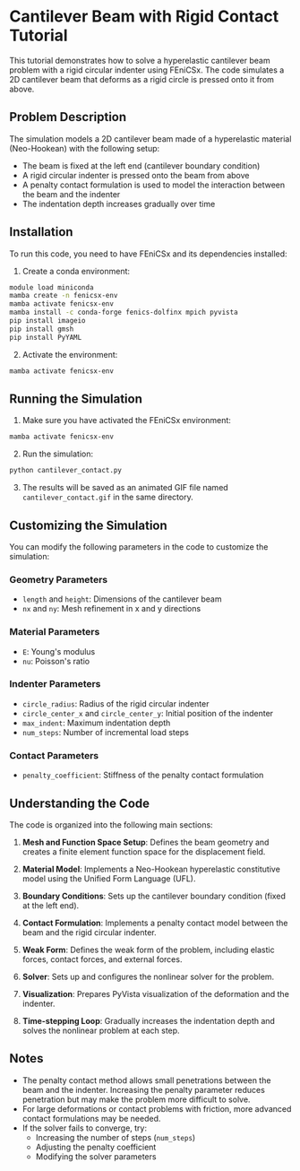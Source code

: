 # Cantilever Beam with Rigid Contact Tutorial

This tutorial demonstrates how to solve a hyperelastic cantilever beam problem with a rigid circular indenter using FEniCSx. The code simulates a 2D cantilever beam that deforms as a rigid circle is pressed onto it from above.

## Problem Description

The simulation models a 2D cantilever beam made of a hyperelastic material (Neo-Hookean) with the following setup:
- The beam is fixed at the left end (cantilever boundary condition)
- A rigid circular indenter is pressed onto the beam from above
- A penalty contact formulation is used to model the interaction between the beam and the indenter
- The indentation depth increases gradually over time

## Installation

To run this code, you need to have FEniCSx and its dependencies installed:

1. Create a conda environment:
```bash
module load miniconda
mamba create -n fenicsx-env
mamba activate fenicsx-env
mamba install -c conda-forge fenics-dolfinx mpich pyvista
pip install imageio
pip install gmsh
pip install PyYAML
```

2. Activate the environment:
```bash
mamba activate fenicsx-env
```

## Running the Simulation

1. Make sure you have activated the FEniCSx environment:
```bash
mamba activate fenicsx-env
```

2. Run the simulation:
```bash
python cantilever_contact.py
```

3. The results will be saved as an animated GIF file named `cantilever_contact.gif` in the same directory.

## Customizing the Simulation

You can modify the following parameters in the code to customize the simulation:

### Geometry Parameters
- `length` and `height`: Dimensions of the cantilever beam
- `nx` and `ny`: Mesh refinement in x and y directions

### Material Parameters
- `E`: Young's modulus
- `nu`: Poisson's ratio

### Indenter Parameters
- `circle_radius`: Radius of the rigid circular indenter
- `circle_center_x` and `circle_center_y`: Initial position of the indenter
- `max_indent`: Maximum indentation depth
- `num_steps`: Number of incremental load steps

### Contact Parameters
- `penalty_coefficient`: Stiffness of the penalty contact formulation

## Understanding the Code

The code is organized into the following main sections:

1. **Mesh and Function Space Setup**: Defines the beam geometry and creates a finite element function space for the displacement field.

2. **Material Model**: Implements a Neo-Hookean hyperelastic constitutive model using the Unified Form Language (UFL).

3. **Boundary Conditions**: Sets up the cantilever boundary condition (fixed at the left end).

4. **Contact Formulation**: Implements a penalty contact model between the beam and the rigid circular indenter.

5. **Weak Form**: Defines the weak form of the problem, including elastic forces, contact forces, and external forces.

6. **Solver**: Sets up and configures the nonlinear solver for the problem.

7. **Visualization**: Prepares PyVista visualization of the deformation and the indenter.

8. **Time-stepping Loop**: Gradually increases the indentation depth and solves the nonlinear problem at each step.

## Notes

- The penalty contact method allows small penetrations between the beam and the indenter. Increasing the penalty parameter reduces penetration but may make the problem more difficult to solve.
- For large deformations or contact problems with friction, more advanced contact formulations may be needed.
- If the solver fails to converge, try:
  - Increasing the number of steps (`num_steps`)
  - Adjusting the penalty coefficient
  - Modifying the solver parameters